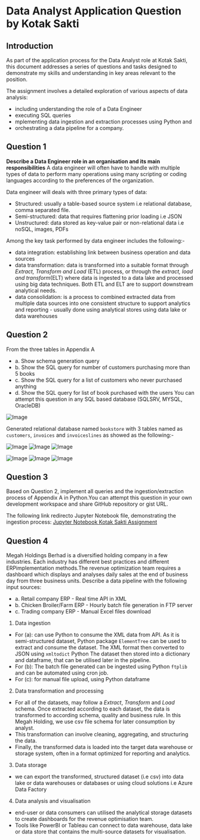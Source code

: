 # Data Analyst Application Question by Kotak Sakti

## Introduction
As part of the application process for the Data Analyst role at Kotak Sakti, this document addresses a series of questions and tasks designed to demonstrate my skills and understanding in key areas relevant to the position. 

The assignment involves a detailed exploration of various aspects of data analysis:
* including understanding the role of a Data Engineer
* executing SQL queries
* mplementing data ingestion and extraction processes using Python and 
* orchestrating a data pipeline for a company.

## Question 1
**Describe a Data Engineer role in an organisation and its main responsibilities**
A data engineer will often have to handle  with multiple types of data to perform many operations using many scripting or coding languages according to the preferences of the organization.

Data engineer will deals with three primary types of data: 
* Structured: usually a table-based source system i.e relational database, comma separated file.
* Semi-structured: data that requires flattening prior loading i.e JSON
* Unstructured: data stored as key-value pair or non-relational data i.e noSQL, images, PDFs

Among the key task performed by data engineer includes the following:-
* data integration: establishing link between business operation and data sources
* data transformation: data is transformed into a suitable format through _Extract, Transform and Load_ (ETL) process, or through the _extract, load and transform_(ELT) where data is ingested to a data lake and processed using big data techniques. Both ETL and ELT are to support downstream analytical needs.
* data consolidation: is a process to combined extracted data from multiple data sources into one consistent structure to support analytics and reporting - usually done using analytical stores using data lake or data warehouses

## Question 2
From the three tables in Appendix A

- a. Show schema generation query
- b. Show the SQL query for number of customers purchasing more than 5 books
- c. Show the SQL query for a list of customers who never purchased anything
- d. Show the SQL query for list of book purchased with the users
You can attempt this question in any SQL based database (SQLSRV, MYSQL, OracleDB)

![Image](https://github.com/Syarmine/Portfolio/blob/466830c563b2aabe3333f558a16f6b9873d3dca0/Kotak%20Sakti%20Assignment/SQL%20Images/Question%202a.png)

Generated relational database named `bookstore` with 3 tables named as `customers`, `invoices` and `invoiceslines` as showed as the following:-

![Image](https://github.com/Syarmine/Portfolio/blob/45279de298a95d032a3bda2f810c3bf732c18ed1/Kotak%20Sakti%20Assignment/SQL%20Images/2a.PNG)
![Image](https://github.com/Syarmine/Portfolio/blob/45279de298a95d032a3bda2f810c3bf732c18ed1/Kotak%20Sakti%20Assignment/SQL%20Images/2a1.PNG)
![Image](https://github.com/Syarmine/Portfolio/blob/45279de298a95d032a3bda2f810c3bf732c18ed1/Kotak%20Sakti%20Assignment/SQL%20Images/2a2.PNG)

![Image](https://github.com/Syarmine/Portfolio/blob/45279de298a95d032a3bda2f810c3bf732c18ed1/Kotak%20Sakti%20Assignment/SQL%20Images/Question%202b.png)
![Image](https://github.com/Syarmine/Portfolio/blob/45279de298a95d032a3bda2f810c3bf732c18ed1/Kotak%20Sakti%20Assignment/SQL%20Images/Question%202c.png)
![Image](https://github.com/Syarmine/Portfolio/blob/500860354e01f49447c9af10fdf42aedb296bd78/Kotak%20Sakti%20Assignment/SQL%20Images/Question%202d1.png)

## Question 3
Based on Question 2, implement all queries and the ingestion/extraction process of Appendix A in Python.You can attempt this question in your own development workspace and share GitHub repository or gist URL.

The following link redirecto Jupyter Notebook file, demonstrating the ingestion process:
[Jupyter Notebook Kotak Sakti Assignment](https://github.com/Syarmine/Portfolio/blob/e32744767eb6df2285f472cf1ce430ef9270dd8c/Kotak%20Sakti%20Assignment/Kotak%20Sakti%20Assignment-checkpoint.ipynb)

## Question 4
Megah Holdings Berhad is a diversified holding company in a few industries. Each industry has different best practices and different ERPimplementation methods.The revenue optimization team requires a dashboard which displays and analyses daily sales at the end of business day from three business units. Describe a data pipeline with the following input sources:
- a. Retail company ERP - Real time API in XML
- b. Chicken Broiler/Farm ERP - Hourly batch file generation in FTP server
- c. Trading company ERP - Manual Excel files download

1. Data ingestion
- For (a): can use Python to consume the XML data from API. As it is semi-structured dataset, Python package `ElementTree` can be used to extract and consume the dataset. The XML format then converted to JSON using `xmltodict` Python The dataset then stored into a dictionary and dataframe, that can be utilised later in the pipeline.
- For (b): The batch file generated can be ingested using Python `ftplib` and can be automated using cron job. 
- For (c): for manual file upload, using Python dataframe 
2. Data transformation and processing
- For all of the datasets, may follow a _Extract_, _Transform_ and _Load_ schema. Once extracted according to each dataset, the data is transformed to according schema, quality and business rule. In this Megah Holding, we use csv file schema for later consumption by analyst.
- This transformation can involve cleaning, aggregating, and structuring the data.
- Finally, the transformed data is loaded into the target data warehouse or storage system, often in a format optimized for reporting and analytics.
3. Data storage
- we can export the transformed, structured dataset (i.e csv) into data lake or data warehouses or databases or using cloud solutions i.e Azure Data Factory
4. Data analysis and visualisation
  - end-user or data consumers can utilised the analytical storage datasets to create dashboards for the revenue optimisation team.
  - Tools like PowerBI or Tableau can connect to data warehouse, data lake or data store that contains the multi-source datasets for visualisation.
